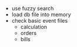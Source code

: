 - use fuzzy search
- load db file into memory
- check basic event files
    - calculation
    - orders
    - bills
